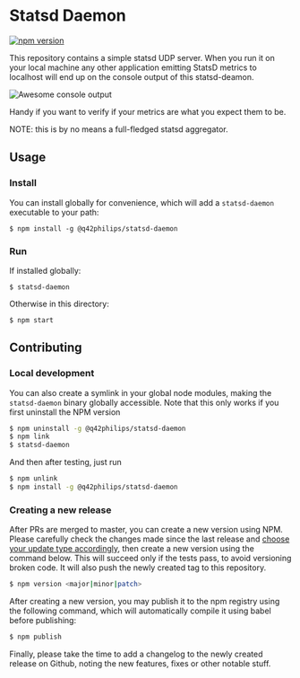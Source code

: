 # Statsd Daemon
[![npm version](https://badge.fury.io/js/%40q42philips%2Fstatsd-daemon.svg)](https://badge.fury.io/js/%40q42philips%2Fstatsd-daemon)

This repository contains a simple statsd UDP server. When you run it on your local machine any other  application emitting StatsD metrics to localhost will end up on the console output of this statsd-deamon.

![Awesome console output](https://cloud.githubusercontent.com/assets/570645/26489437/a80df072-4207-11e7-9c20-b1cfaa7e60d0.png)

Handy if you want to verify if your metrics are what you expect them to be.

NOTE: this is by no means a full-fledged statsd aggregator.

## Usage

### Install
You can install globally for convenience, which will add a `statsd-daemon` executable to your path:
```
$ npm install -g @q42philips/statsd-daemon
```

### Run
If installed globally:
```
$ statsd-daemon
```

Otherwise in this directory:
```
$ npm start
```

## Contributing


### Local development

You can also create a symlink in your global node modules, making the `statsd-daemon` binary globally accessible. Note that this only works if you first uninstall the NPM version
``` bash
$ npm uninstall -g @q42philips/statsd-daemon
$ npm link
$ statsd-daemon
```

And then after testing, just run
``` bash
$ npm unlink
$ npm install -g @q42philips/statsd-daemon
```

### Creating a new release
After PRs are merged to master, you can create a new version using NPM. Please carefully check the changes made since the last release and [choose your update type accordingly](http://semver.org/), then create a new version using the command below. This will succeed only if the tests pass, to avoid versioning broken code. It will also push the newly created tag to this repository.
``` bash
$ npm version <major|minor|patch>
```

After creating a new version, you may publish it to the npm registry using the following command, which will automatically compile it using babel before publishing:
``` bash
$ npm publish
```

Finally, please take the time to add a changelog to the newly created release on Github, noting the new features, fixes or other notable stuff.
